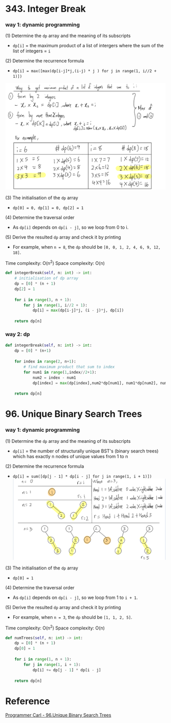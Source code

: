 # 343. Integer Break
### way 1: dynamic programming
(1) Determine the `dp` array and the meaning of its subscripts
- `dp[i]` = the maximum product of a list of intergers where the sum of the list of integers = `i`

(2) Determine the recurrence formula
- `dp[i] = max([max(dp[i-j]*j,(i-j) * j ) for j in range(1, i//2 + 1)])`

![](./images/20230316123211.png)

(3) The initialisation of the `dp` array
- `dp[0] = 0, dp[1] = 0, dp[2] = 1` 

(4) Determine the traversal order
- As `dp[i]` depends on `dp[i - j]`, so we loop from 0 to i.

(5) Derive the resulted `dp` array and check it by printing
- For example, when `n = 8`, the `dp` should be `[0, 0, 1, 2, 4, 6, 9, 12, 18]`.

Time complexity: O(n<sup>2</sup>)
Space complexity: O(n)
```PYTHON
def integerBreak(self, n: int) -> int:
    # initialisation of dp array
    dp = [0] * (n + 1)
    dp[2] = 1

    for i in range(3, n + 1):
        for j in range(1, i//2 + 1):
            dp[i] = max(dp[i-j]*j, (i - j)*j, dp[i])

    return dp[n]
```
### way 2: dp
```PYTHON
def integerBreak(self, n: int) -> int:
    dp = [0] * (n+1)

    for index in range(2, n+1):
        # find maximum product that sum to index
        for num1 in range(1,index//2+1):
            num2 = index - num1
            dp[index] = max(dp[index],num2*dp[num1], num1*dp[num2], num1*num2)

    return dp[n]
```

# 96. Unique Binary Search Trees
### way 1: dynamic programming
(1) Determine the `dp` array and the meaning of its subscripts
- `dp[i]` = the number of structurally unique BST's (binary search trees) which has exactly n nodes of unique values from 1 to n

(2) Determine the recurrence formula
- `dp[i] = sum([dp[j - 1] * dp[i - j] for j in range(1, i + 1)])`
![](./images/20230317115907.png)

(3) The initialisation of the `dp` array
- `dp[0] = 1` 

(4) Determine the traversal order
- As `dp[i]` depends on `dp[i - j]`, so we loop from 1 to `i + 1`.

(5) Derive the resulted `dp` array and check it by printing
- For example, when `n = 3`, the `dp` should be `[1, 1, 2, 5]`.

Time complexity: O(n<sup>2</sup>)
Space complexity: O(n)
```PYTHON
def numTrees(self, n: int) -> int:
    dp = [0] * (n + 1)
    dp[0] = 1
    
    for i in range(1, n + 1):
        for j in range(1, i + 1):
            dp[i] += dp[j - 1] * dp[i - j]

    return dp[n]
```

# Reference
[Programmer Carl - 96.Unique Binary Search Trees](https://programmercarl.com/0096.%E4%B8%8D%E5%90%8C%E7%9A%84%E4%BA%8C%E5%8F%89%E6%90%9C%E7%B4%A2%E6%A0%91.html#%E6%80%9D%E8%B7%AF)
